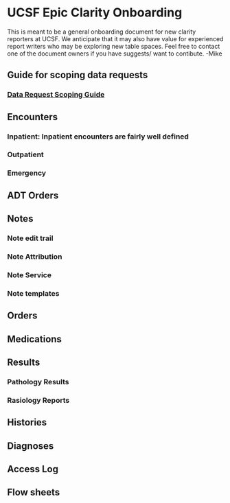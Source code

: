 # UCSF Epic Clarity Onboarding
This is meant to be a general onboarding document for new clarity reporters at UCSF.  We anticipate that it may also have value for experienced report writers who may be exploring new table spaces.  Feel free to contact one of the document owners if you have suggests/ want to contibute.
  -Mike

## Guide for scoping data requests
### [Data Request Scoping Guide](https://docs.google.com/presentation/d/1NxsHZzNIuWxLmE-EiCp02ErCGnVrm7Xpy0VY3-aJC0c/edit?usp=sharing)
  
## Encounters
### Inpatient: Inpatient encounters are fairly well defined 
### Outpatient
### Emergency

## ADT Orders

## Notes
### Note edit trail
### Note Attribution
### Note Service
### Note templates

## Orders

## Medications

## Results
### Pathology Results
### Rasiology Reports

## Histories

## Diagnoses
## Access Log
## Flow sheets
